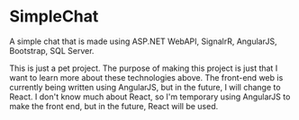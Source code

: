 # SimpleChat
A simple chat that is made using ASP.NET WebAPI, SignalrR, AngularJS, Bootstrap, SQL Server.

This is just a pet project. The purpose of making this project is just that I want to learn more about these technologies above. 
The front-end web is currently being written using AngularJS, but in the future, I will change to React. I don't know much about React, so I'm temporary using AngularJS to make the front end, but in the future, React will be used.
